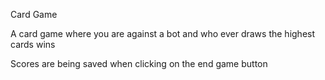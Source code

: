 Card Game

A card game where you are against a bot and who ever draws the highest cards wins

Scores are being saved when clicking on the end game button
